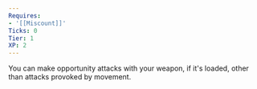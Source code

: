 ```yaml
---
Requires:
- '[[Miscount]]'
Ticks: 0
Tier: 1
XP: 2
---
```


You can make opportunity attacks with your weapon, if it's loaded, other than attacks provoked by movement.